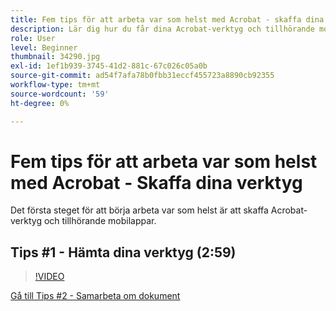 ```yaml
---
title: Fem tips för att arbeta var som helst med Acrobat - skaffa dina verktyg
description: Lär dig hur du får dina Acrobat-verktyg och tillhörande mobilappar att fungera oavsett var du är
role: User
level: Beginner
thumbnail: 34290.jpg
exl-id: 1ef1b939-3745-41d2-881c-67c026c05a0b
source-git-commit: ad54f7afa78b0fbb31eccf455723a8890cb92355
workflow-type: tm+mt
source-wordcount: '59'
ht-degree: 0%

---
```


# Fem tips för att arbeta var som helst med Acrobat - Skaffa dina verktyg

Det första steget för att börja arbeta var som helst är att skaffa Acrobat-verktyg och tillhörande mobilappar.

## Tips #1 - Hämta dina verktyg (2:59)

>[!VIDEO](https://video.tv.adobe.com/v/34290?quality=12&learn=on&hidetitle=true)

[Gå till Tips #2 - Samarbeta om dokument](collaborate-on-documents.md)